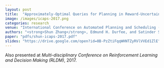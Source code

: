 ```yaml
---
layout: post
title:  "Approximately-Optimal Queries for Planning in Reward-Uncertain Markov Decision Processes"
image: /images/icaps-2017.png
categories: research
venue: "International Conference on Automated Planning and Scheduling (ICAPS), 2017"
authors: "<strong>Shun Zhang</strong>, Edmund H. Durfee, and Satinder Singh"
paper: "pdfs/shun-icaps-2017.pdf"
slides: "https://drive.google.com/open?id=0B-PzZtiFqqWHNTZyRVlVVEd1ZlE"
---
```

Also presented at _Multi-disciplinary Conference on Reinforcement Learning and Decision Making (RLDM)_, 2017.
